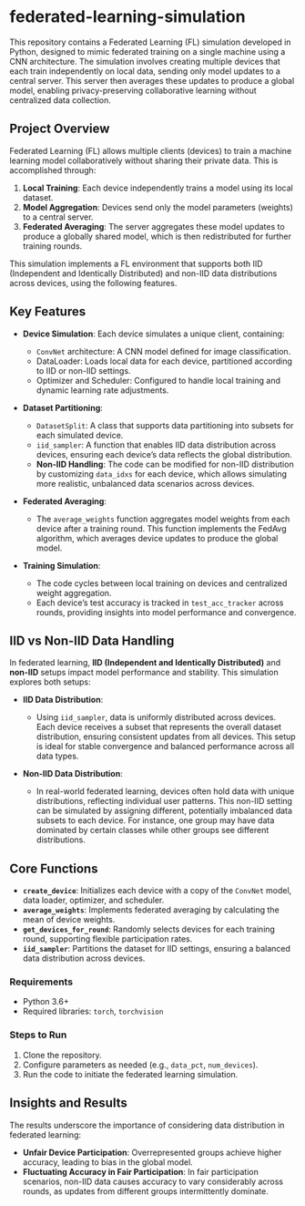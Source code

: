 # federated-learning-simulation

This repository contains a Federated Learning (FL) simulation developed in Python, designed to mimic federated training on a single machine using a CNN architecture. The simulation involves creating multiple devices that each train independently on local data, sending only model updates to a central server. This server then averages these updates to produce a global model, enabling privacy-preserving collaborative learning without centralized data collection.

## Project Overview

Federated Learning (FL) allows multiple clients (devices) to train a machine learning model collaboratively without sharing their private data. This is accomplished through:
1. **Local Training**: Each device independently trains a model using its local dataset.
2. **Model Aggregation**: Devices send only the model parameters (weights) to a central server.
3. **Federated Averaging**: The server aggregates these model updates to produce a globally shared model, which is then redistributed for further training rounds.

This simulation implements a FL environment that supports both IID (Independent and Identically Distributed) and non-IID data distributions across devices, using the following features.

## Key Features

- **Device Simulation**: Each device simulates a unique client, containing:
  - `ConvNet` architecture: A CNN model defined for image classification.
  - DataLoader: Loads local data for each device, partitioned according to IID or non-IID settings.
  - Optimizer and Scheduler: Configured to handle local training and dynamic learning rate adjustments.

- **Dataset Partitioning**:
  - `DatasetSplit`: A class that supports data partitioning into subsets for each simulated device.
  - `iid_sampler`: A function that enables IID data distribution across devices, ensuring each device’s data reflects the global distribution.
  - **Non-IID Handling**: The code can be modified for non-IID distribution by customizing `data_idxs` for each device, which allows simulating more realistic, unbalanced data scenarios across devices.

- **Federated Averaging**:
  - The `average_weights` function aggregates model weights from each device after a training round. This function implements the FedAvg algorithm, which averages device updates to produce the global model.

- **Training Simulation**:
  - The code cycles between local training on devices and centralized weight aggregation. 
  - Each device’s test accuracy is tracked in `test_acc_tracker` across rounds, providing insights into model performance and convergence.

## IID vs Non-IID Data Handling

In federated learning, **IID (Independent and Identically Distributed)** and **non-IID** setups impact model performance and stability. This simulation explores both setups:
  
- **IID Data Distribution**: 
  - Using `iid_sampler`, data is uniformly distributed across devices. Each device receives a subset that represents the overall dataset distribution, ensuring consistent updates from all devices. This setup is ideal for stable convergence and balanced performance across all data types.

- **Non-IID Data Distribution**: 
  - In real-world federated learning, devices often hold data with unique distributions, reflecting individual user patterns. This non-IID setting can be simulated by assigning different, potentially imbalanced data subsets to each device. For instance, one group may have data dominated by certain classes while other groups see different distributions.

## Core Functions

- **`create_device`**: Initializes each device with a copy of the `ConvNet` model, data loader, optimizer, and scheduler.
- **`average_weights`**: Implements federated averaging by calculating the mean of device weights.
- **`get_devices_for_round`**: Randomly selects devices for each training round, supporting flexible participation rates.
- **`iid_sampler`**: Partitions the dataset for IID settings, ensuring a balanced data distribution across devices.

### Requirements
- Python 3.6+
- Required libraries: `torch`, `torchvision`

### Steps to Run
1. Clone the repository.
2. Configure parameters as needed (e.g., `data_pct`, `num_devices`).
3. Run the code to initiate the federated learning simulation.

## Insights and Results

The results underscore the importance of considering data distribution in federated learning:

- **Unfair Device Participation**: Overrepresented groups achieve higher accuracy, leading to bias in the global model.
- **Fluctuating Accuracy in Fair Participation**: In fair participation scenarios, non-IID data causes accuracy to vary considerably across rounds, as updates from different groups intermittently dominate.
